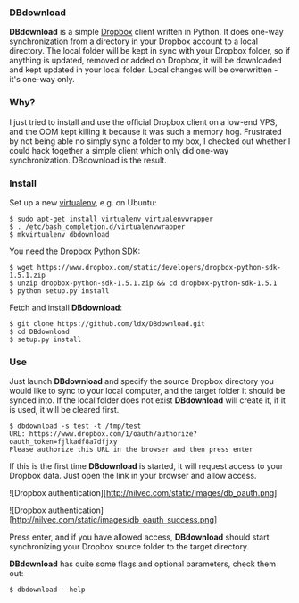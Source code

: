 ### DBdownload

**DBdownload** is a simple [Dropbox](http://www.dropbox.com) client written in
Python. It does one-way synchronization from a directory in your Dropbox
account to a local directory. The local folder will be kept in sync with your
Dropbox folder, so if anything is updated, removed or added on Dropbox, it will
be downloaded and kept updated in your local folder. Local changes will be
overwritten - it's one-way only.

### Why?

I just tried to install and use the official Dropbox client on a low-end VPS,
and the OOM kept killing it because it was such a memory hog.  Frustrated by
not being able no simply sync a folder to my box, I checked out whether I
could hack together a simple client which only did one-way synchronization.
DBdownload is the result.

### Install

Set up a new [virtualenv](http://www.virtualenv.org/en/1.9.X/), e.g. on Ubuntu:

    $ sudo apt-get install virtualenv virtualenvwrapper
    $ . /etc/bash_completion.d/virtualenvwrapper
    $ mkvirtualenv dbdownload

You need the [Dropbox Python SDK](https://www.dropbox.com/developers/core/setup#python):

    $ wget https://www.dropbox.com/static/developers/dropbox-python-sdk-1.5.1.zip
    $ unzip dropbox-python-sdk-1.5.1.zip && cd dropbox-python-sdk-1.5.1
    $ python setup.py install

Fetch and install **DBdownload**:

    $ git clone https://github.com/ldx/DBdownload.git
    $ cd DBdownload
    $ setup.py install

### Use

Just launch **DBdownload** and specify the source Dropbox directory you would
like to sync to your local computer, and the target folder it should be synced
into. If the local folder does not exist **DBdownload** will create it, if it
is used, it will be cleared first.

    $ dbdownload -s test -t /tmp/test
    URL: https://www.dropbox.com/1/oauth/authorize?oauth_token=fjlkadf8a7dfjxy
    Please authorize this URL in the browser and then press enter

If this is the first time **DBdownload** is started, it will request access to
your Dropbox data. Just open the link in your browser and allow access.

![Dropbox authentication][http://nilvec.com/static/images/db_oauth.png]

![Dropbox authentication][http://nilvec.com/static/images/db_oauth_success.png]

Press enter, and if you have allowed access, **DBdownload** should start
synchronizing your Dropbox source folder to the target directory.

**DBdownload** has quite some flags and optional parameters, check them out:

    $ dbdownload --help
